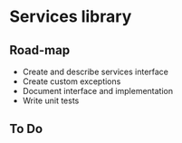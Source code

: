 # Services library

## Road-map

- Create and describe services interface
- Create custom exceptions
- Document interface and implementation
- Write unit tests

## To Do
